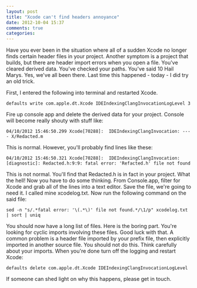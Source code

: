```yaml
---
layout: post
title: "Xcode can't find headers annoyance"
date: 2012-10-04 15:37
comments: true
categories: 
---
```


Have you ever been in the situation where all of a sudden Xcode no longer finds certain header files in your project. Another symptom is a project that builds, but there are header import errors when you open a file. You've cleared derived data. You've checked your paths. You've said 10 Hail Marys. Yes, we've all been there. Last time this happened - today - I did try an old trick.

<!-- more -->

First, I entered the following into terminal and restarted Xcode.

```
defaults write com.apple.dt.Xcode IDEIndexingClangInvocationLogLevel 3
```
Fire up console app and delete the derived data for your project. Console will become really shouty with stuff like:

```
04/10/2012 15:46:50.299 Xcode[70288]:  IDEIndexingClangInvocation: ---- X/Redacted.m
```

This is normal. However, you'll probably find lines like these:

```
04/10/2012 15:46:50.321 Xcode[70288]:  IDEIndexingClangInvocation: [diagnostic]: Redacted.h:9:9: fatal error: 'Refacted.h' file not found

```

This is not normal. You'll find that Redacted.h is in fact in your project. What the hell! Now you have to do some thinking. From Console.app, filter for Xcode and grab all of the lines into a text editor. Save the file, we're going to need it.  I called mine xcodelog.txt. Now run the following command on the said file:

```
sed -n "s/.*fatal error: '\(.*\)' file not found.*/\1/p" xcodelog.txt  | sort | uniq
```

You should now have a long list of files. Here is the boring part. You're looking for cyclic imports involving these files. Good luck with that. A common problem is a header file imported by your prefix file, then explicitly imported in another source file. You should not do this. Think carefully about your imports. When you're done turn off the logging and restart Xcode:


```
defaults delete com.apple.dt.Xcode IDEIndexingClangInvocationLogLevel
```

If someone can shed light on why this happens, please get in touch.



